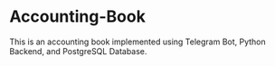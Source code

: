 # Accounting-Book
This is an accounting book implemented using Telegram Bot, Python Backend, and PostgreSQL Database.
